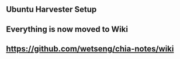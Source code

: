 ## Ubuntu Harvester Setup

## Everything is now moved to Wiki 

## https://github.com/wetseng/chia-notes/wiki
